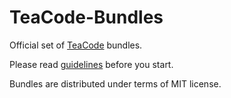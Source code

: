 # TeaCode-Bundles

Official set of [TeaCode](https://www.apptorium.com/teacode) bundles.

Please read [guidelines](https://www.apptorium.com/support/teacode/guidelines) before you start.

Bundles are distributed under terms of MIT license.
